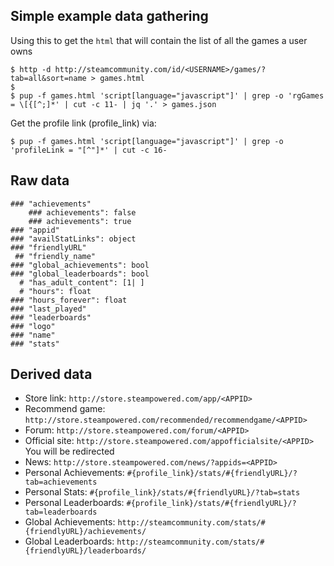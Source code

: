 ## Simple example data gathering

Using this to get the `html` that will contain the list of all the games a user owns

    $ http -d http://steamcommunity.com/id/<USERNAME>/games/?tab=all&sort=name > games.html
    $
    $ pup -f games.html 'script[language="javascript"]' | grep -o 'rgGames = \[{[^;]*' | cut -c 11- | jq '.' > games.json

Get the profile link (profile_link) via:

    $ pup -f games.html 'script[language="javascript"]' | grep -o 'profileLink = "[^"]*' | cut -c 16-

## Raw data

    ### "achievements"
        ### achievements": false
        ### achievements": true
    ### "appid"
    ### "availStatLinks": object
    ### "friendlyURL"
     ## "friendly_name"
    ### "global_achievements": bool
    ### "global_leaderboards": bool
      # "has_adult_content": [1| ]
      # "hours": float
    ### "hours_forever": float
    ### "last_played"
    ### "leaderboards"
    ### "logo"
    ### "name"
    ### "stats"

## Derived data

- Store link: `http://store.steampowered.com/app/<APPID>`
- Recommend game: `http://store.steampowered.com/recommended/recommendgame/<APPID>`
- Forum: `http://store.steampowered.com/forum/<APPID>`
- Official site: `http://store.steampowered.com/appofficialsite/<APPID>` You will be redirected
- News: `http://store.steampowered.com/news/?appids=<APPID>`
- Personal Achievements: `#{profile_link}/stats/#{friendlyURL}/?tab=achievements`
- Personal Stats: `#{profile_link}/stats/#{friendlyURL}/?tab=stats`
- Personal Leaderboards: `#{profile_link}/stats/#{friendlyURL}/?tab=leaderboards`
- Global Achievements: `http://steamcommunity.com/stats/#{friendlyURL}/achievements/`
- Global Leaderboards: `http://steamcommunity.com/stats/#{friendlyURL}/leaderboards/`
